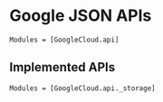 # Google JSON APIs

```@autodocs
Modules = [GoogleCloud.api]
```

## Implemented APIs

```@autodocs
Modules = [GoogleCloud.api._storage]
```
